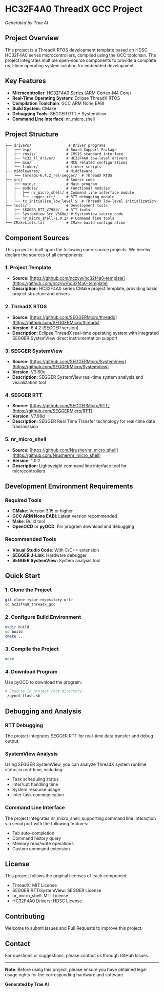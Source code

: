 # HC32F4A0 ThreadX GCC Project

*Generated by Trae AI*

## Project Overview

This project is a ThreadX RTOS development template based on HDSC HC32F4A0 series microcontrollers, compiled using the GCC toolchain. The project integrates multiple open-source components to provide a complete real-time operating system solution for embedded development.

## Key Features

- **Microcontroller**: HC32F4A0 Series (ARM Cortex-M4 Core)
- **Real-Time Operating System**: Eclipse ThreadX RTOS
- **Compilation Toolchain**: GCC ARM None EABI
- **Build System**: CMake
- **Debugging Tools**: SEGGER RTT + SystemView
- **Command Line Interface**: nr_micro_shell

## Project Structure

```
├── drivers/                 # Driver programs
│   ├── bsp/                # Board Support Package
│   ├── cmsis/              # CMSIS standard interface
│   ├── hc32_ll_driver/     # HC32F4A0 low-level drivers
│   ├── mcu/                # MCU related configurations
│   └── linker/             # Linker scripts
├── middlewares/            # Middleware
│   └── threadx-6.4.2_rel-segger/  # ThreadX RTOS
├── src/                    # Source code
│   ├── main.c              # Main program
│   ├── module/             # Functional modules
│   │   ├── nr_micro_shell/ # Command line interface module
│   │   └── segger_rtt/     # RTT debugging module
│   └── tx_initialize_low_level.S  # ThreadX low-level initialization
├── tools/                  # Development tools
│   ├── SEGGER_RTT_V798d/   # RTT tools
│   ├── SystemView_Src_V360e/ # SystemView source code
│   └── nr_micro_shell-1.0.2/ # Command line tools
└── CMakeLists.txt          # CMake build configuration
```

## Component Sources

This project is built upon the following open-source projects. We hereby declare the sources of all components:

### 1. Project Template
- **Source**: [https://github.com/nczyw/hc32f4a0-template](https://github.com/nczyw/hc32f4a0-template)
- **Description**: HC32F4A0 series CMake project template, providing basic project structure and drivers

### 2. ThreadX RTOS
- **Source**: [https://github.com/SEGGERMicro/threadx](https://github.com/SEGGERMicro/threadx)
- **Version**: 6.4.2 (SEGGER version)
- **Description**: Eclipse ThreadX real-time operating system with integrated SEGGER SystemView direct instrumentation support

### 3. SEGGER SystemView
- **Source**: [https://github.com/SEGGERMicro/SystemView](https://github.com/SEGGERMicro/SystemView)
- **Version**: V3.60e
- **Description**: SEGGER SystemView real-time system analysis and visualization tool

### 4. SEGGER RTT
- **Source**: [https://github.com/SEGGERMicro/RTT](https://github.com/SEGGERMicro/RTT)
- **Version**: V7.98d
- **Description**: SEGGER Real Time Transfer technology for real-time data transmission

### 5. nr_micro_shell
- **Source**: [https://github.com/Nrusher/nr_micro_shell](https://github.com/Nrusher/nr_micro_shell)
- **Version**: 1.0.2
- **Description**: Lightweight command line interface tool for microcontrollers

## Development Environment Requirements

### Required Tools
- **CMake**: Version 3.15 or higher
- **GCC ARM None EABI**: Latest version recommended
- **Make**: Build tool
- **OpenOCD** or **pyOCD**: For program download and debugging

### Recommended Tools
- **Visual Studio Code**: With C/C++ extension
- **SEGGER J-Link**: Hardware debugger
- **SEGGER SystemView**: System analysis tool

## Quick Start

### 1. Clone the Project
```bash
git clone <your-repository-url>
cd hc32f4a0_threadx_gcc
```

### 2. Configure Build Environment
```bash
mkdir build
cd build
cmake ..
```

### 3. Compile the Project
```bash
make
```

### 4. Download Program
Use pyOCD to download the program:
```bash
# Execute in project root directory
./pyocd_flash.sh
```

## Debugging and Analysis

### RTT Debugging
The project integrates SEGGER RTT for real-time data transfer and debug output.

### SystemView Analysis
Using SEGGER SystemView, you can analyze ThreadX system runtime status in real-time, including:
- Task scheduling status
- Interrupt handling time
- System resource usage
- Inter-task communication

### Command Line Interface
The project integrates nr_micro_shell, supporting command line interaction via serial port with the following features:
- Tab auto-completion
- Command history query
- Memory read/write operations
- Custom command extension

## License

This project follows the original licenses of each component:
- ThreadX: MIT License
- SEGGER RTT/SystemView: SEGGER License
- nr_micro_shell: MIT License
- HC32F4A0 Drivers: HDSC License

## Contributing

Welcome to submit Issues and Pull Requests to improve this project.

## Contact

For questions or suggestions, please contact us through GitHub Issues.

---

**Note**: Before using this project, please ensure you have obtained legal usage rights for the corresponding hardware and software.

**Generated by Trae AI**
